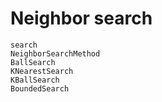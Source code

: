 # Neighbor search

```@docs
search
NeighborSearchMethod
BallSearch
KNearestSearch
KBallSearch
BoundedSearch
```
